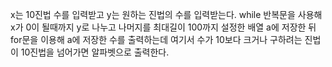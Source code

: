 x는 10진법 수를 입력받고 y는 원하는 진법의 수를 입력받는다.
while 반복문을 사용해 x가 0이 될때까지 y로 나누고 나머지를 최대길이 100까지 설정한 배열 a에 저장한 뒤
for문을 이용해 a에 저장한 수를 출력하는데 여기서 수가 10보다 크거나 구하려는 진법이 10진법을 넘어가면 알파벳으로 출력한다.

